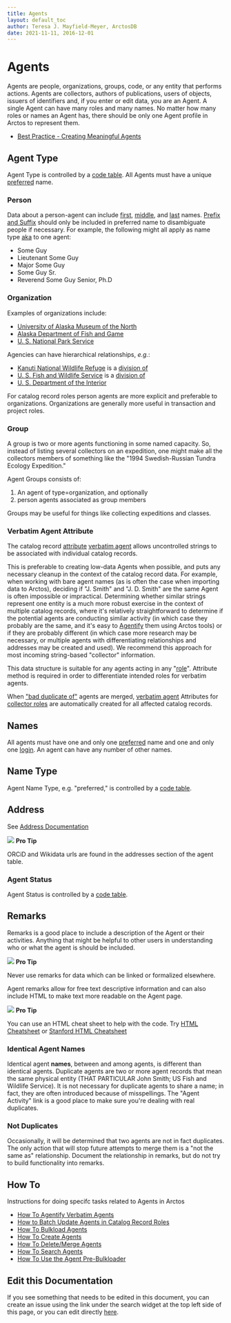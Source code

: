 ```yaml
---
title: Agents
layout: default_toc
author: Teresa J. Mayfield-Meyer, ArctosDB
date: 2021-11-11, 2016-12-01
---
```


# Agents

Agents are people, organizations, groups, code, or any entity that performs actions. Agents are collectors, authors of publications, users of objects, issuers of identifiers and, if you enter or edit data, you are an Agent. A single Agent can have many roles and many names. No matter how many roles or names an Agent has, there should be only one Agent profile in Arctos to represent them.

 - <a href="https://handbook.arctosdb.org/best_practices/Agents.html" target="_blank">Best Practice - Creating Meaningful Agents</a>

## Agent Type

Agent Type is controlled by a [code
table](http://arctos.database.museum/info/ctDocumentation.cfm?table=ctagent_type). All Agents must have a unique [preferred](https://arctos.database.museum/info/ctDocumentation.cfm?table=ctagent_name_type#preferred) name.

### Person

Data about a person-agent can include [first](https://arctos.database.museum/info/ctDocumentation.cfm?table=ctagent_name_type#first_name), [middle](https://arctos.database.museum/info/ctDocumentation.cfm?table=ctagent_name_type#middle_name), and [last](https://arctos.database.museum/info/ctDocumentation.cfm?table=ctagent_name_type#last_name) names. [Prefix and Suffix](http://en.wikipedia.org/wiki/Suffix_%28name%29#Generational_titles) should only be included in preferred name to disambiguate people if necessary. For example, the following might all apply as name type [aka](https://arctos.database.museum/info/ctDocumentation.cfm?table=ctagent_name_type#aka) to one agent:

-   Some Guy
-   Lieutenant Some Guy
-   Major Some Guy
-   Some Guy Sr.
-   Reverend Some Guy Senior, Ph.D

### Organization

Examples of organizations include:

-  [University of Alaska Museum of the North](https://arctos.database.museum/info/agentActivity.cfm?agent_id=3691)
-  [Alaska Department of Fish and Game](https://arctos.database.museum/info/agentActivity.cfm?agent_id=9)
-  [U. S. National Park Service](https://arctos.database.museum/info/agentActivity.cfm?agent_id=40)

Agencies can have hierarchical relationships, *e.g.*:

-  [Kanuti National Wildlife Refuge](https://arctos.database.museum/info/agentActivity.cfm?agent_id=27) is a [division of](https://arctos.database.museum/info/ctDocumentation.cfm?table=ctagent_relationship#division_of)
-  [U. S. Fish and Wildlife Service](https://arctos.database.museum/info/agentActivity.cfm?agent_id=3679) is a [division of](https://arctos.database.museum/info/ctDocumentation.cfm?table=ctagent_relationship#division_of)
-  [U. S. Department of the Interior](https://arctos.database.museum/info/agentActivity.cfm?agent_id=1012052)

For catalog record roles person agents are more explicit and preferable to organizations. Organizations are generally more useful in transaction and project roles.

### Group

A group is two or more agents functioning in some named capacity. So, instead of listing several collectors on an expedition, one might make all the collectors members of something like the "1994 Swedish-Russian Tundra Ecology Expedition."

Agent Groups consists of:

1.  An agent of type=organization, and optionally
2.  person agents associated as group members

Groups may be useful for things like collecting expeditions and classes.

### Verbatim Agent Attribute

The catalog record [attribute](/documentation/attributes) [verbatim agent](https://arctos.database.museum/info/ctDocumentation.cfm?table=ctattribute_type#verbatim_agent) allows uncontrolled strings to be associated with individual catalog records. 

This is preferable to creating low-data Agents when possible, and puts any necessary cleanup in the context of the catalog record data. For example, when working with bare agent names (as is often the case when importing data to Arctos), deciding if "J. Smith" and "J. D. Smith" are the same Agent is often impossible or impractical. Determining whether similar strings represent one entity is a much more robust exercise in the context of multiple catalog records, where it's relatively straightforward to determine if the potential agents are conducting similar activity (in which case they probably are the same, and it's easy to [Agentify](https://handbook.arctosdb.org/how_to/How-to-Agentify-Verbatim-Agents.html) them using Arctos tools) or if they are probably different (in which case more research may be necessary, or multiple agents with differentiating relationships and addresses may be created and used). We recommend this approach for most incoming string-based "collector" information.

This data structure is suitable for any agents acting in any "[role](https://arctos.database.museum/info/ctDocumentation.cfm?table=ctcollector_role)". Attribute method is required in order to differentiate intended roles for verbatim agents.  

When ["bad duplicate of"](https://arctos.database.museum/info/ctDocumentation.cfm?table=ctagent_relationship#bad_duplicate_of) agents are merged, [verbatim agent](https://arctos.database.museum/info/ctDocumentation.cfm?table=ctattribute_type#verbatim_agent) Attributes for [collector roles](https://arctos.database.museum/info/ctDocumentation.cfm?table=ctcollector_role) are automatically created for all affected catalog records.

## Names

All agents must have one and only one [preferred](https://arctos.database.museum/info/ctDocumentation.cfm?table=ctagent_name_type#preferred) name and one and only one [login](https://arctos.database.museum/info/ctDocumentation.cfm?table=ctagent_name_type#login). An agent can have any number of other names.

## Name Type

Agent Name Type, e.g. "preferred," is controlled by a [code
table](http://arctos.database.museum/info/ctDocumentation.cfm?table=ctagent_name_type).

## Address

See [Address Documentation](https://handbook.arctosdb.org/documentation/address.html)

![](https://raw.githubusercontent.com/ArctosDB/documentation-wiki/gh-pages/tutorial_images/Bear%20Pro.jpg) **Pro Tip** 

ORCiD and Wikidata urls are found in the addresses section of the agent table.

### Agent Status

Agent Status is controlled by a [code table](http://arctos.database.museum/info/ctDocumentation.cfm?table=CTAGENT_STATUS).

## Remarks

Remarks is a good place to include a description of the Agent or their activities. Anything that might be helpful to other users in understanding who or what the agent is should be included. 

![](https://raw.githubusercontent.com/ArctosDB/documentation-wiki/gh-pages/tutorial_images/Bear%20Pro.jpg) **Pro Tip**

Never use remarks for data which can be linked or formalized elsewhere.

Agent remarks allow for free text descriptive information and can also include HTML to make text more readable on the Agent page.

![](https://raw.githubusercontent.com/ArctosDB/documentation-wiki/gh-pages/tutorial_images/Bear%20Pro.jpg) **Pro Tip** 

You can use an HTML cheat sheet to help with the code. Try <a href="https://htmlcheatsheet.com/" target="_blank">HTML Cheatsheet</a> or <a href="https://web.stanford.edu/group/csp/cs21/htmlcheatsheet.pdf" target="_blank">Stanford HTML Cheatsheet</a>

### Identical Agent Names

Identical agent **names**, between and among agents, is different than identical agents. Duplicate agents are two or more agent records that mean the same physical entity (THAT PARTICULAR John Smith; US Fish and Wildlife Service). It is not necessary for duplicate agents to share a name; in fact, they are often introduced because of misspellings. The "Agent Activity" link is a good place to make sure you're dealing with real duplicates.

### Not Duplicates

Occasionally, it will be determined that two agents are not in fact duplicates. The only action that will stop future attempts to merge them is a "not the same as" relationship. Document the relationship in remarks, but do not try to build functionality into remarks.

## How To

Instructions for doing specifc tasks related to Agents in Arctos

 - [How To Agentify Verbatim Agents](https://handbook.arctosdb.org/how_to/How-to-Agentify-Verbatim-Agents.html)
 - [How to Batch Update Agents in Catalog Record Roles](https://handbook.arctosdb.org/how_to/How-to-Batch-Update-Agents.html)
 - [How To Bulkload Agents](https://handbook.arctosdb.org/how_to/How-to-Bulkload-Agents.html)
 - [How To Create Agents](https://handbook.arctosdb.org/how_to/How-to-Create-Agents.html)
 - [How To Delete/Merge Agents](https://handbook.arctosdb.org/how_to/How_to_Delete_Agents.html)
 - [How To Search Agents](https://handbook.arctosdb.org/how_to/How-to-Search-Agents.html)
 - [How To Use the Agent Pre-Bulkloader](https://handbook.arctosdb.org/how_to/How-to-deal-with-Agent-Bulkloader-results.html)

## Edit this Documentation

If you see something that needs to be edited in this document, you can create an issue using the link under the search widget at the top left side of this page, or you can edit directly <a href="https://github.com/ArctosDB/documentation-wiki/edit/gh-pages/_documentation/agent.markdown" target="_blank">here</a>.
